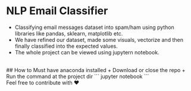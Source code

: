 # NLP Email Classifier

+ Classifying email messages dataset into spam/ham using python libraries like pandas, sklearn, matplotlib etc.
+ We have refined our dataset, made some visuals, vectorize and then finally classified into the expected values.
+ The whole project can be viewed using jupytern notebook.
<br>
## How to
Must have anaconda installed
+ Download or close the repo
+ Run the command at the project dir
```
jupyter notebook
```
<br>
Feel free to contribute with ❤️
